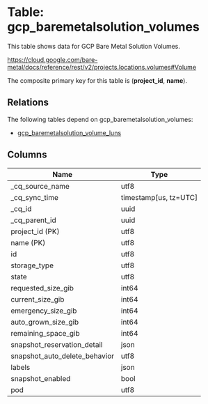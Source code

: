 # Table: gcp_baremetalsolution_volumes

This table shows data for GCP Bare Metal Solution Volumes.

https://cloud.google.com/bare-metal/docs/reference/rest/v2/projects.locations.volumes#Volume

The composite primary key for this table is (**project_id**, **name**).

## Relations

The following tables depend on gcp_baremetalsolution_volumes:
  - [gcp_baremetalsolution_volume_luns](gcp_baremetalsolution_volume_luns)

## Columns

| Name          | Type          |
| ------------- | ------------- |
|_cq_source_name|utf8|
|_cq_sync_time|timestamp[us, tz=UTC]|
|_cq_id|uuid|
|_cq_parent_id|uuid|
|project_id (PK)|utf8|
|name (PK)|utf8|
|id|utf8|
|storage_type|utf8|
|state|utf8|
|requested_size_gib|int64|
|current_size_gib|int64|
|emergency_size_gib|int64|
|auto_grown_size_gib|int64|
|remaining_space_gib|int64|
|snapshot_reservation_detail|json|
|snapshot_auto_delete_behavior|utf8|
|labels|json|
|snapshot_enabled|bool|
|pod|utf8|